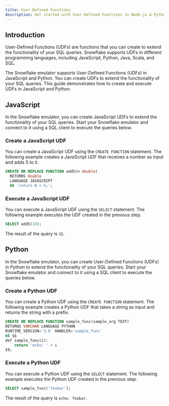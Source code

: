 ```yaml
---
title: User-Defined Functions
description: Get started with User-Defined Functions in Node.js & Python with LocalStack for Snowflake
---
```




## Introduction

User-Defined Functions (UDFs) are functions that you can create to extend the functionality of your SQL queries. Snowflake supports UDFs in different programming languages, including JavaScript, Python, Java, Scala, and SQL.

The Snowflake emulator supports User-Defined Functions (UDFs) in JavaScript and Python. You can create UDFs to extend the functionality of your SQL queries. This guide demonstrates how to create and execute UDFs in JavaScript and Python.

## JavaScript

In the Snowflake emulator, you can create JavaScript UDFs to extend the functionality of your SQL queries. Start your Snowflake emulator and connect to it using a SQL client to execute the queries below.

### Create a JavaScript UDF

You can create a JavaScript UDF using the `CREATE FUNCTION` statement. The following example creates a JavaScript UDF that receives a number as input and adds 5 to it.

```sql
CREATE OR REPLACE FUNCTION add5(n double)
  RETURNS double
  LANGUAGE JAVASCRIPT
  AS 'return N + 5;';
```

### Execute a JavaScript UDF

You can execute a JavaScript UDF using the `SELECT` statement. The following example executes the UDF created in the previous step.

```sql
SELECT add5(10);
```

The result of the query is `15`.

## Python

In the Snowflake emulator, you can create User-Defined Functions (UDFs) in Python to extend the functionality of your SQL queries. Start your Snowflake emulator and connect to it using a SQL client to execute the queries below.

### Create a Python UDF

You can create a Python UDF using the `CREATE FUNCTION` statement. The following example creates a Python UDF that takes a string as input and returns the string with a prefix.

```sql
CREATE OR REPLACE FUNCTION sample_func(sample_arg TEXT)
RETURNS VARCHAR LANGUAGE PYTHON
RUNTIME_VERSION='3.8' HANDLER='sample_func'
AS $$
def sample_func(i):
    return 'echo: ' + i
$$;
```

### Execute a Python UDF

You can execute a Python UDF using the `SELECT` statement. The following example executes the Python UDF created in the previous step.

```sql
SELECT sample_func('foobar');
```

The result of the query is `echo: foobar`.